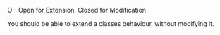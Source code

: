 O - Open for Extension, Closed for Modification

You should be able to extend a classes behaviour, without modifying it.